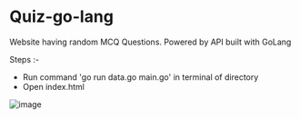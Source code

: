 # Quiz-go-lang
Website having random MCQ Questions. Powered by API built with GoLang

Steps :- 
- Run command 'go run data.go main.go' in terminal of directory
- Open index.html

![image](https://user-images.githubusercontent.com/57085768/219900563-b053c4e4-8422-45c6-9697-29a5c300e358.png)

